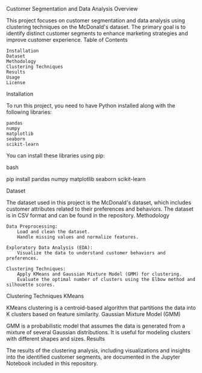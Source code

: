 Customer Segmentation and Data Analysis
Overview

This project focuses on customer segmentation and data analysis using clustering techniques on the McDonald's dataset. The primary goal is to identify distinct customer segments to enhance marketing strategies and improve customer experience.
Table of Contents

    Installation
    Dataset
    Methodology
    Clustering Techniques
    Results
    Usage
    License

Installation

To run this project, you need to have Python installed along with the following libraries:

    pandas
    numpy
    matplotlib
    seaborn
    scikit-learn

You can install these libraries using pip:

bash

pip install pandas numpy matplotlib seaborn scikit-learn

Dataset

The dataset used in this project is the McDonald's dataset, which includes customer attributes related to their preferences and behaviors. The dataset is in CSV format and can be found in the repository.
Methodology

    Data Preprocessing:
        Load and clean the dataset.
        Handle missing values and normalize features.

    Exploratory Data Analysis (EDA):
        Visualize the data to understand customer behaviors and preferences.

    Clustering Techniques:
        Apply KMeans and Gaussian Mixture Model (GMM) for clustering.
        Evaluate the optimal number of clusters using the Elbow method and silhouette scores.

Clustering Techniques
KMeans

KMeans clustering is a centroid-based algorithm that partitions the data into K clusters based on feature similarity.
Gaussian Mixture Model (GMM)

GMM is a probabilistic model that assumes the data is generated from a mixture of several Gaussian distributions. It is useful for modeling clusters with different shapes and sizes.
Results

The results of the clustering analysis, including visualizations and insights into the identified customer segments, are documented in the Jupyter Notebook included in this repository.

         

